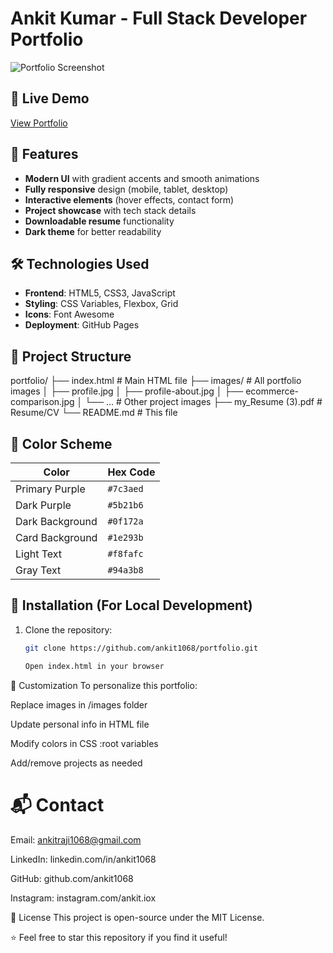 # Ankit Kumar - Full Stack Developer Portfolio

![Portfolio Screenshot](./images/portfolio-screenshot.png) <!-- Add a screenshot if available -->

## 🚀 Live Demo
[View Portfolio](https://ankit1068.github.io/) <!-- Replace with your GitHub Pages or custom domain link -->

## 🌟 Features
- **Modern UI** with gradient accents and smooth animations
- **Fully responsive** design (mobile, tablet, desktop)
- **Interactive elements** (hover effects, contact form)
- **Project showcase** with tech stack details
- **Downloadable resume** functionality
- **Dark theme** for better readability

## 🛠️ Technologies Used
- **Frontend**: HTML5, CSS3, JavaScript
- **Styling**: CSS Variables, Flexbox, Grid
- **Icons**: Font Awesome
- **Deployment**: GitHub Pages

## 📂 Project Structure
portfolio/
├── index.html # Main HTML file
├── images/ # All portfolio images
│ ├── profile.jpg
│ ├── profile-about.jpg
│ ├── ecommerce-comparison.jpg
│ └── ... # Other project images
├── my_Resume (3).pdf # Resume/CV
└── README.md # This file

## 🎨 Color Scheme
| Color               | Hex Code   |
|---------------------|-----------|
| Primary Purple      | `#7c3aed` |
| Dark Purple         | `#5b21b6` |
| Dark Background     | `#0f172a` |
| Card Background     | `#1e293b` |
| Light Text          | `#f8fafc` |
| Gray Text           | `#94a3b8` |

## 🔧 Installation (For Local Development)
1. Clone the repository:
   ```bash
   git clone https://github.com/ankit1068/portfolio.git

   Open index.html in your browser

📝 Customization
To personalize this portfolio:

Replace images in /images folder

Update personal info in HTML file

Modify colors in CSS :root variables

Add/remove projects as needed
# 📬 Contact
Email: ankitraji1068@gmail.com

LinkedIn: linkedin.com/in/ankit1068

GitHub: github.com/ankit1068

Instagram: instagram.com/ankit.iox

📜 License
This project is open-source under the MIT License.

⭐ Feel free to star this repository if you find it useful!


